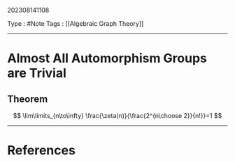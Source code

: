 202308141108

Type : #Note 
Tags : [[Algebraic Graph Theory]]

---
# Almost All Automorphism Groups are Trivial 

## Theorem
$$
\lim\limits_{n\to\infty} \frac{\zeta(n)}{\frac{2^{n\choose 2}}{n!}}=1
$$


---
# References
